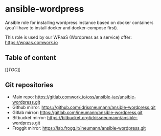 # ansible-wordpress

Ansible role for installing wordpress instance based on docker containers (you'll have to install docker and docker-compose first).

This role is used by our WPaaS (Wordpress as a service) offer: https://wpaas.comwork.io

## Table of content

[[_TOC_]]

## Git repositories

* Main repo: https://gitlab.comwork.io/oss/ansible-iac/ansible-wordpress.git
* Github mirror: https://github.com/idrissneumann/ansible-wordpress.git
* Gitlab mirror: https://gitlab.com/ineumann/ansible-wordpress.git
* Bitbucket mirror: https://bitbucket.org/idrissneumann/ansible-wordpress.git
* Froggit mirror: https://lab.frogg.it/ineumann/ansible-wordpress.git
